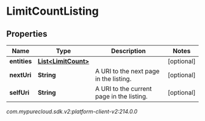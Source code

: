 # LimitCountListing


## Properties

| Name | Type | Description | Notes |
| ------------ | ------------- | ------------- | ------------- |
| **entities** | [**List&lt;LimitCount&gt;**](LimitCount) |  |  [optional] |
| **nextUri** | **String** | A URI to the next page in the listing. |  [optional] |
| **selfUri** | **String** | A URI to the current page in the listing. |  [optional] |




_com.mypurecloud.sdk.v2:platform-client-v2:214.0.0_
